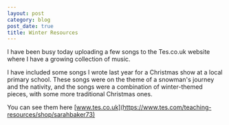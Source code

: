 ```yaml
---
layout: post
category: blog
post_date: true
title: Winter Resources
---
```


I have been busy today uploading a few songs to the Tes.co.uk website where I have a growing collection of music.

I have included some songs I wrote last year for a Christmas show at a local primary school. These songs were on the theme of a snowman's journey and the nativity, and the songs were a combination of winter-themed pieces, with some more traditional Christmas ones.

You can see them here [www.tes.co.uk](https://www.tes.com/teaching-resources/shop/sarahbaker73)



